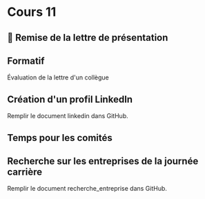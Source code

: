 # Cours 11

## 🚨 Remise de la lettre de présentation

## Formatif
Évaluation de la lettre d'un collègue

## Création d'un profil LinkedIn
Remplir le document linkedin dans GitHub. 

## Temps pour les comités

## Recherche sur les entreprises de la journée carrière
Remplir le document recherche_entreprise dans GitHub.

